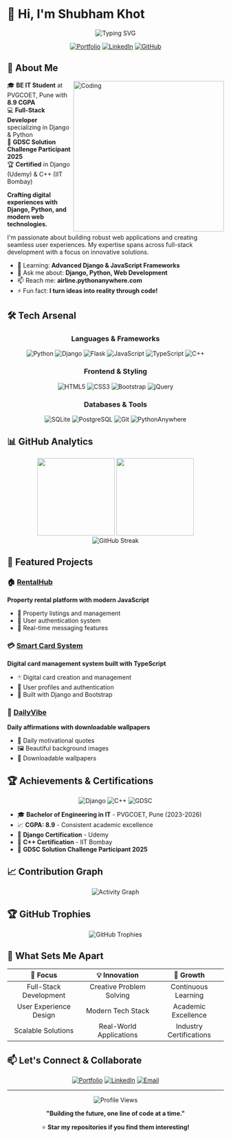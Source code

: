 # 👋 Hi, I'm Shubham Khot

<div align="center">
  <img src="https://readme-typing-svg.herokuapp.com?font=Fira+Code&size=30&pause=1000&color=00D4FF&center=true&vCenter=true&width=600&lines=Full+Stack+Developer;IT+Student+%40+PVGCOET;Django+%26+Python+Specialist;Building+Digital+Experiences" alt="Typing SVG" />
</div>

<div align="center">
  
[![Portfolio](https://img.shields.io/badge/Portfolio-FF5722?style=for-the-badge&logo=todoist&logoColor=white)](https://airline.pythonanywhere.com)
[![LinkedIn](https://img.shields.io/badge/LinkedIn-0077B5?style=for-the-badge&logo=linkedin&logoColor=white)](https://www.linkedin.com/in/shubham-khot-224979256)
[![GitHub](https://img.shields.io/badge/GitHub-100000?style=for-the-badge&logo=github&logoColor=white)](https://github.com/Shubham-393)

</div>

## 🚀 About Me

<img align="right" alt="Coding" width="350" src="https://raw.githubusercontent.com/abhisheknaiidu/abhisheknaiidu/master/code.gif">

🎓 **BE IT Student** at PVGCOET, Pune with **8.9 CGPA**  
💻 **Full-Stack Developer** specializing in Django & Python  
🌟 **GDSC Solution Challenge Participant 2025**  
🏆 **Certified** in Django (Udemy) & C++ (IIT Bombay)  

**Crafting digital experiences with Django, Python, and modern web technologies.**

I'm passionate about building robust web applications and creating seamless user experiences. My expertise spans across full-stack development with a focus on innovative solutions.

- 🌱 Learning: **Advanced Django & JavaScript Frameworks**
- 💬 Ask me about: **Django, Python, Web Development**
- 📫 Reach me: **airline.pythonanywhere.com**
- ⚡ Fun fact: **I turn ideas into reality through code!**

## 🛠️ Tech Arsenal

<div align="center">

### Languages & Frameworks
![Python](https://img.shields.io/badge/Python-FFD43B?style=for-the-badge&logo=python&logoColor=blue)
![Django](https://img.shields.io/badge/Django-092E20?style=for-the-badge&logo=django&logoColor=green)
![Flask](https://img.shields.io/badge/Flask-000000?style=for-the-badge&logo=flask&logoColor=white)
![JavaScript](https://img.shields.io/badge/JavaScript-323330?style=for-the-badge&logo=javascript&logoColor=F7DF1E)
![TypeScript](https://img.shields.io/badge/TypeScript-007ACC?style=for-the-badge&logo=typescript&logoColor=white)
![C++](https://img.shields.io/badge/C++-00599C?style=for-the-badge&logo=cplusplus&logoColor=white)

### Frontend & Styling
![HTML5](https://img.shields.io/badge/HTML5-E34F26?style=for-the-badge&logo=html5&logoColor=white)
![CSS3](https://img.shields.io/badge/CSS3-1572B6?style=for-the-badge&logo=css3&logoColor=white)
![Bootstrap](https://img.shields.io/badge/Bootstrap-563D7C?style=for-the-badge&logo=bootstrap&logoColor=white)
![jQuery](https://img.shields.io/badge/jQuery-0769AD?style=for-the-badge&logo=jquery&logoColor=white)

### Databases & Tools
![SQLite](https://img.shields.io/badge/SQLite-07405E?style=for-the-badge&logo=sqlite&logoColor=white)
![PostgreSQL](https://img.shields.io/badge/PostgreSQL-316192?style=for-the-badge&logo=postgresql&logoColor=white)
![Git](https://img.shields.io/badge/Git-F05032?style=for-the-badge&logo=git&logoColor=white)
![PythonAnywhere](https://img.shields.io/badge/PythonAnywhere-1D9FD7?style=for-the-badge&logo=pythonanywhere&logoColor=white)

</div>

## 📊 GitHub Analytics

<div align="center">
  <img height="180em" src="https://github-readme-stats.vercel.app/api?username=Shubham-393&show_icons=true&theme=radical&include_all_commits=true&count_private=true"/>
  <img height="180em" src="https://github-readme-stats.vercel.app/api/top-langs/?username=Shubham-393&layout=compact&theme=radical"/>
</div>

<div align="center">
  <img src="https://github-readme-streak-stats.herokuapp.com/?user=Shubham-393&theme=radical" alt="GitHub Streak"/>
</div>

## 🎯 Featured Projects

### 🏠 [RentalHub](https://github.com/Shubham-393/rentalhub)
**Property rental platform with modern JavaScript**
- 🏡 Property listings and management
- 🔐 User authentication system
- 💬 Real-time messaging features

### 💳 [Smart Card System](https://github.com/Shubham-393/smart_card_system)
**Digital card management system built with TypeScript**
- 🃏 Digital card creation and management
- 👤 User profiles and authentication
- 🎨 Built with Django and Bootstrap

### 🌟 [DailyVibe](https://shubham-393.github.io/DailyVibe/)
**Daily affirmations with downloadable wallpapers**
- 💫 Daily motivational quotes
- 🖼️ Beautiful background images
- 📱 Downloadable wallpapers

## 🏆 Achievements & Certifications

<div align="center">
  
![Django](https://img.shields.io/badge/Django_Certified-092E20?style=for-the-badge&logo=django&logoColor=green)
![C++](https://img.shields.io/badge/C++_Certified-00599C?style=for-the-badge&logo=cplusplus&logoColor=white)
![GDSC](https://img.shields.io/badge/GDSC_Participant-4285F4?style=for-the-badge&logo=google&logoColor=white)

</div>

- 🎓 **Bachelor of Engineering in IT** - PVGCOET, Pune (2023-2026)
- 📈 **CGPA: 8.9** - Consistent academic excellence
- 🏅 **Django Certification** - Udemy
- 🏅 **C++ Certification** - IIT Bombay
- 🌟 **GDSC Solution Challenge Participant 2025**

## 📈 Contribution Graph

<div align="center">
  <img src="https://github-readme-activity-graph.vercel.app/graph?username=Shubham-393&theme=react-dark&hide_border=true&area=true&custom_title=Contribution%20Activity" alt="Activity Graph"/>
</div>

## 🏆 GitHub Trophies

<div align="center">
  <img src="https://github-profile-trophy.vercel.app/?username=Shubham-393&theme=radical&no-frame=false&no-bg=false&margin-w=4&row=1" alt="GitHub Trophies"/>
</div>

## 🌟 What Sets Me Apart

<div align="center">

| 🎯 **Focus** | 💡 **Innovation** | 🚀 **Growth** |
|:---:|:---:|:---:|
| Full-Stack Development | Creative Problem Solving | Continuous Learning |
| User Experience Design | Modern Tech Stack | Academic Excellence |
| Scalable Solutions | Real-World Applications | Industry Certifications |

</div>

## 📫 Let's Connect & Collaborate

<div align="center">
  
[![Portfolio](https://img.shields.io/badge/Visit_My_Portfolio-FF5722?style=for-the-badge&logo=todoist&logoColor=white)](https://airline.pythonanywhere.com)
[![LinkedIn](https://img.shields.io/badge/Connect_on_LinkedIn-0077B5?style=for-the-badge&logo=linkedin&logoColor=white)](https://www.linkedin.com/in/shubham-khot-224979256)
[![Email](https://img.shields.io/badge/Email_Me-D14836?style=for-the-badge&logo=gmail&logoColor=white)](mailto:khotshubham393@gmail.com)

</div>

---

<div align="center">
  <img src="https://komarev.com/ghpvc/?username=Shubham-393&label=Profile%20Views&color=0e75b6&style=flat-square" alt="Profile Views"/>
  
  **"Building the future, one line of code at a time."**
  
  ⭐ **Star my repositories if you find them interesting!**
</div>
